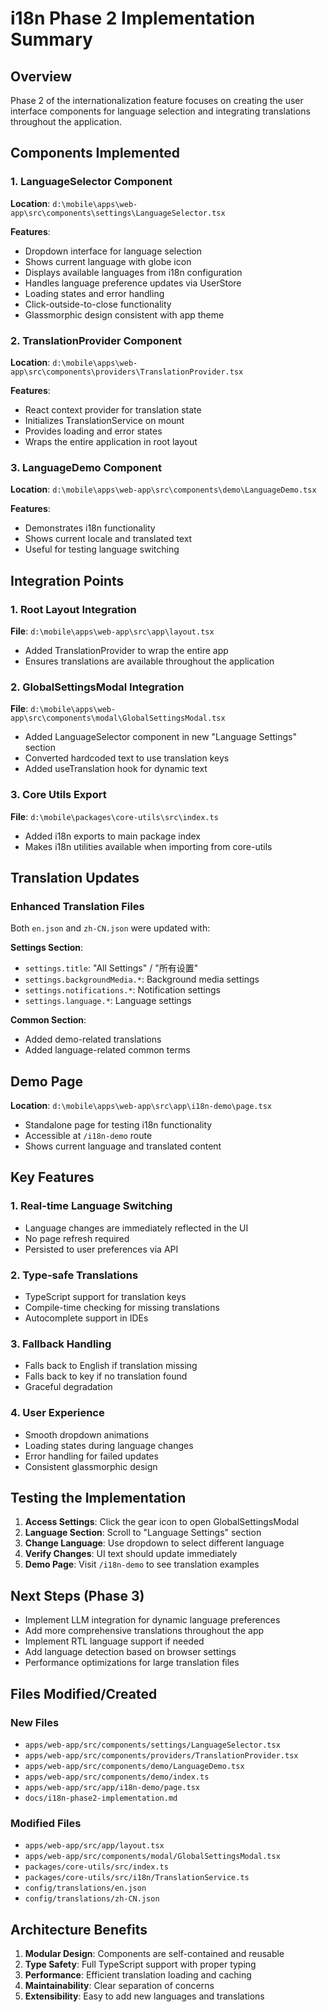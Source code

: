 # i18n Phase 2 Implementation Summary

## Overview
Phase 2 of the internationalization feature focuses on creating the user interface components for language selection and integrating translations throughout the application.

## Components Implemented

### 1. LanguageSelector Component
**Location**: `d:\mobile\apps\web-app\src\components\settings\LanguageSelector.tsx`

**Features**:
- Dropdown interface for language selection
- Shows current language with globe icon
- Displays available languages from i18n configuration
- Handles language preference updates via UserStore
- Loading states and error handling
- Click-outside-to-close functionality
- Glassmorphic design consistent with app theme

### 2. TranslationProvider Component
**Location**: `d:\mobile\apps\web-app\src\components\providers\TranslationProvider.tsx`

**Features**:
- React context provider for translation state
- Initializes TranslationService on mount
- Provides loading and error states
- Wraps the entire application in root layout

### 3. LanguageDemo Component
**Location**: `d:\mobile\apps\web-app\src\components\demo\LanguageDemo.tsx`

**Features**:
- Demonstrates i18n functionality
- Shows current locale and translated text
- Useful for testing language switching

## Integration Points

### 1. Root Layout Integration
**File**: `d:\mobile\apps\web-app\src\app\layout.tsx`
- Added TranslationProvider to wrap the entire app
- Ensures translations are available throughout the application

### 2. GlobalSettingsModal Integration
**File**: `d:\mobile\apps\web-app\src\components\modal\GlobalSettingsModal.tsx`
- Added LanguageSelector component in new "Language Settings" section
- Converted hardcoded text to use translation keys
- Added useTranslation hook for dynamic text

### 3. Core Utils Export
**File**: `d:\mobile\packages\core-utils\src\index.ts`
- Added i18n exports to main package index
- Makes i18n utilities available when importing from core-utils

## Translation Updates

### Enhanced Translation Files
Both `en.json` and `zh-CN.json` were updated with:

**Settings Section**:
- `settings.title`: "All Settings" / "所有设置"
- `settings.backgroundMedia.*`: Background media settings
- `settings.notifications.*`: Notification settings
- `settings.language.*`: Language settings

**Common Section**:
- Added demo-related translations
- Added language-related common terms

## Demo Page
**Location**: `d:\mobile\apps\web-app\src\app\i18n-demo\page.tsx`
- Standalone page for testing i18n functionality
- Accessible at `/i18n-demo` route
- Shows current language and translated content

## Key Features

### 1. Real-time Language Switching
- Language changes are immediately reflected in the UI
- No page refresh required
- Persisted to user preferences via API

### 2. Type-safe Translations
- TypeScript support for translation keys
- Compile-time checking for missing translations
- Autocomplete support in IDEs

### 3. Fallback Handling
- Falls back to English if translation missing
- Falls back to key if no translation found
- Graceful degradation

### 4. User Experience
- Smooth dropdown animations
- Loading states during language changes
- Error handling for failed updates
- Consistent glassmorphic design

## Testing the Implementation

1. **Access Settings**: Click the gear icon to open GlobalSettingsModal
2. **Language Section**: Scroll to "Language Settings" section
3. **Change Language**: Use dropdown to select different language
4. **Verify Changes**: UI text should update immediately
5. **Demo Page**: Visit `/i18n-demo` to see translation examples

## Next Steps (Phase 3)
- Implement LLM integration for dynamic language preferences
- Add more comprehensive translations throughout the app
- Implement RTL language support if needed
- Add language detection based on browser settings
- Performance optimizations for large translation files

## Files Modified/Created

### New Files
- `apps/web-app/src/components/settings/LanguageSelector.tsx`
- `apps/web-app/src/components/providers/TranslationProvider.tsx`
- `apps/web-app/src/components/demo/LanguageDemo.tsx`
- `apps/web-app/src/components/demo/index.ts`
- `apps/web-app/src/app/i18n-demo/page.tsx`
- `docs/i18n-phase2-implementation.md`

### Modified Files
- `apps/web-app/src/app/layout.tsx`
- `apps/web-app/src/components/modal/GlobalSettingsModal.tsx`
- `packages/core-utils/src/index.ts`
- `packages/core-utils/src/i18n/TranslationService.ts`
- `config/translations/en.json`
- `config/translations/zh-CN.json`

## Architecture Benefits

1. **Modular Design**: Components are self-contained and reusable
2. **Type Safety**: Full TypeScript support with proper typing
3. **Performance**: Efficient translation loading and caching
4. **Maintainability**: Clear separation of concerns
5. **Extensibility**: Easy to add new languages and translations